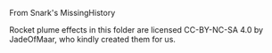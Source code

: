 From Snark's MissingHistory

Rocket plume effects in this folder are licensed CC-BY-NC-SA 4.0
by JadeOfMaar, who kindly created them for us.